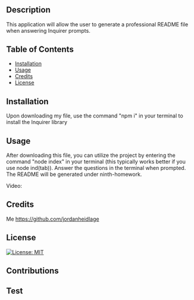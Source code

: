 # <Jordan-Heidlage-README-Generator>

## Description
 
 This application will allow the user to generate a professional README file when answering Inquirer prompts.

## Table of Contents 

- [Installation](#installation)
- [Usage](#usage)
- [Credits](#credits)
- [License](#license)

## Installation

Upon downloading my file, use the command "npm i" in your terminal to install the Inquirer library

## Usage
 After downloading this file, you can utilize the project by entering the command "node index" in your terminal (this typically works better if you use node ind(tab)). Answer the questions in the terminal when prompted. The README will be generated under ninth-homework.

 Video:

## Credits

Me https://github.com/jordanheidlage

## License

[![License: MIT](https://img.shields.io/badge/License-MIT-yellow.svg)](https://opensource.org/licenses/MIT)

## Contributions

## Test




